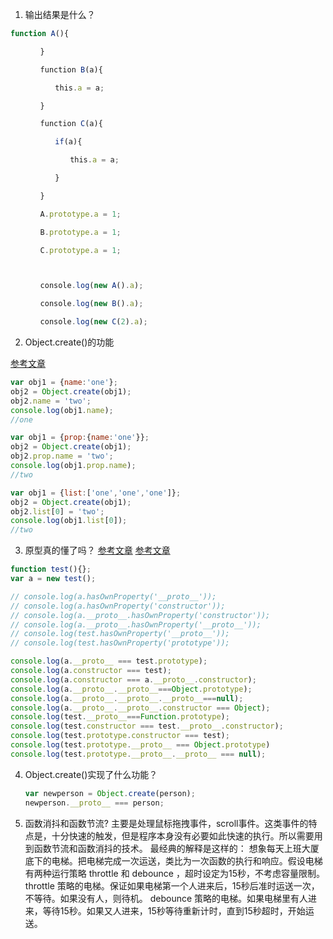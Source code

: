 1. 输出结果是什么？
```js
function A(){

　　　　}

　　　　function B(a){

　　　　　　this.a = a;

　　　　}

　　　　function C(a){

　　　　　　if(a){

　　　　　　　　this.a = a;

　　　　　　}

　　　　}

　　　　A.prototype.a = 1;

　　　　B.prototype.a = 1;

　　　　C.prototype.a = 1;



　　　　console.log(new A().a);

　　　　console.log(new B().a);

　　　　console.log(new C(2).a);
```

2. Object.create()的功能

[参考文章](https://segmentfault.com/q/1010000004670616/a-1020000004674229)

```js
var obj1 = {name:'one'};
obj2 = Object.create(obj1);
obj2.name = 'two';
console.log(obj1.name);
//one

var obj1 = {prop:{name:'one'}};
obj2 = Object.create(obj1);
obj2.prop.name = 'two';
console.log(obj1.prop.name);
//two

var obj1 = {list:['one','one','one']};
obj2 = Object.create(obj1);
obj2.list[0] = 'two';
console.log(obj1.list[0]);
//two
```

3. 原型真的懂了吗？
[参考文章](http://leonard-peng.github.io/2017/01/21/proto/)
[参考文章](http://www.0313.name/2017/01/13/prototype-proto-constructor.html)

```js
function test(){};
var a = new test();

// console.log(a.hasOwnProperty('__proto__'));
// console.log(a.hasOwnProperty('constructor'));
// console.log(a.__proto__.hasOwnProperty('constructor'));
// console.log(a.__proto__.hasOwnProperty('__proto__'));
// console.log(test.hasOwnProperty('__proto__'));
// console.log(test.hasOwnProperty('prototype'));

console.log(a.__proto__ === test.prototype);
console.log(a.constructor === test);
console.log(a.constructor === a.__proto__.constructor);
console.log(a.__proto__.__proto__===Object.prototype);
console.log(a.__proto__.__proto__.__proto__===null);
console.log(a.__proto__.__proto__.constructor === Object);
console.log(test.__proto__===Function.prototype);
console.log(test.constructor === test.__proto__.constructor);
console.log(test.prototype.constructor === test);
console.log(test.prototype.__proto__ === Object.prototype)
console.log(test.prototype.__proto__.__proto__ === null);
```


4. Object.create()实现了什么功能？
    ```js
    var newperson = Object.create(person);
    newperson.__proto__ === person;
    ```
5. 函数消抖和函数节流?
    主要是处理鼠标拖拽事件，scroll事件。这类事件的特点是，十分快速的触发，但是程序本身没有必要如此快速的执行。所以需要用到函数节流和函数消抖的技术。
    最经典的解释是这样的：
    想象每天上班大厦底下的电梯。把电梯完成一次运送，类比为一次函数的执行和响应。假设电梯有两种运行策略 throttle 和 debounce ，超时设定为15秒，不考虑容量限制。
    throttle 策略的电梯。保证如果电梯第一个人进来后，15秒后准时运送一次，不等待。如果没有人，则待机。
    debounce 策略的电梯。如果电梯里有人进来，等待15秒。如果又人进来，15秒等待重新计时，直到15秒超时，开始运送。
